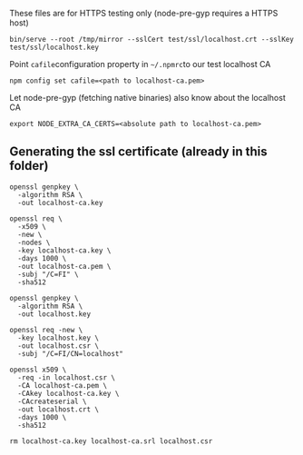 These files are for HTTPS testing only (node-pre-gyp requires a HTTPS host)

    bin/serve --root /tmp/mirror --sslCert test/ssl/localhost.crt --sslKey test/ssl/localhost.key

Point `cafile`configuration property in `~/.npmrc`to our test localhost CA

    npm config set cafile=<path to localhost-ca.pem>

Let node-pre-gyp (fetching native binaries) also know about the localhost CA

    export NODE_EXTRA_CA_CERTS=<absolute path to localhost-ca.pem>

## Generating the ssl certificate (already in this folder)

```
openssl genpkey \
  -algorithm RSA \
  -out localhost-ca.key

openssl req \
  -x509 \
  -new \
  -nodes \
  -key localhost-ca.key \
  -days 1000 \
  -out localhost-ca.pem \
  -subj "/C=FI" \
  -sha512

openssl genpkey \
  -algorithm RSA \
  -out localhost.key

openssl req -new \
  -key localhost.key \
  -out localhost.csr \
  -subj "/C=FI/CN=localhost"

openssl x509 \
  -req -in localhost.csr \
  -CA localhost-ca.pem \
  -CAkey localhost-ca.key \
  -CAcreateserial \
  -out localhost.crt \
  -days 1000 \
  -sha512

rm localhost-ca.key localhost-ca.srl localhost.csr
```
